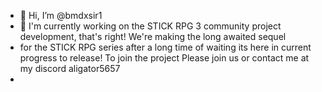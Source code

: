 - 👋 Hi, I’m @bmdxsir1
- 👀 I'm currently working on the STICK RPG 3 community project development, that's right! We're making the long awaited sequel
- for the STICK RPG series after a long time of waiting its here in current progress to release! To join the project Please join us or contact me at my discord aligator5657
- 
